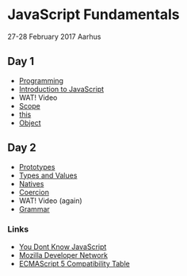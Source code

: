 # JavaScript Fundamentals

27-28 February 2017 Aarhus

## Day 1
- [Programming](docs/programming.md)
- [Introduction to JavaScript](docs/javascript.md)
- WAT! Video
- [Scope](docs/scope.md)
- [this](docs/this.md)
- [Object](docs/object.md)

## Day 2
- [Prototypes](docs/prototypes.md)
- [Types and Values](docs/types-and-values.md)
- [Natives](docs/natives.md)
- [Coercion](docs/coercion.md)
- WAT! Video (again)
- [Grammar](docs/grammar.md)

### Links
- [You Dont Know JavaScript](https://github.com/getify/You-Dont-Know-JS)
- [Mozilla Developer Network](https://developer.mozilla.org/en-US/docs/Web/JavaScript)
- [ECMAScript 5 Compatibility Table](http://kangax.github.io/compat-table/es5/)
